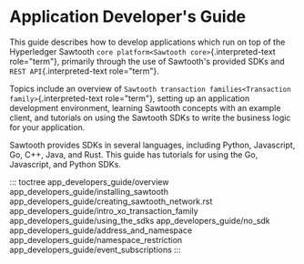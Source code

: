 # Application Developer\'s Guide

This guide describes how to develop applications which run on top of the
Hyperledger Sawtooth `core platform<Sawtooth core>`{.interpreted-text
role="term"}, primarily through the use of Sawtooth\'s provided SDKs and
`REST API`{.interpreted-text role="term"}.

Topics include an overview of
`Sawtooth transaction families<Transaction family>`{.interpreted-text
role="term"}, setting up an application development environment,
learning Sawtooth concepts with an example client, and tutorials on
using the Sawtooth SDKs to write the business logic for your
application.

Sawtooth provides SDKs in several languages, including Python,
Javascript, Go, C++, Java, and Rust. This guide has tutorials for using
the Go, Javascript, and Python SDKs.

::: toctree
app_developers_guide/overview app_developers_guide/installing_sawtooth
app_developers_guide/creating_sawtooth_network.rst
app_developers_guide/intro_xo_transaction_family
app_developers_guide/using_the_sdks app_developers_guide/no_sdk
app_developers_guide/address_and_namespace
app_developers_guide/namespace_restriction
app_developers_guide/event_subscriptions
:::

<!--
  Licensed under Creative Commons Attribution 4.0 International License
  https://creativecommons.org/licenses/by/4.0/
-->
